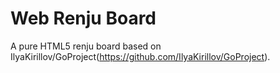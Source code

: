 # Web Renju Board
A pure HTML5 renju board based on IlyaKirillov/GoProject(https://github.com/IlyaKirillov/GoProject).

